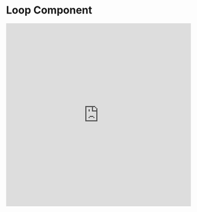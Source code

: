 # Loop Component

<iframe width="100%" height="500" src="https://www.youtube.com/embed/PRbmqvvCgyk" title="YouTube video player" frameborder="0" allow="accelerometer; autoplay; clipboard-write; encrypted-media; gyroscope; picture-in-picture" allowfullscreen></iframe>